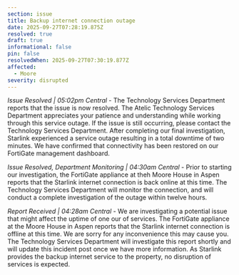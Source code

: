 ```yaml
---
section: issue
title: Backup internet connection outage
date: 2025-09-27T07:28:19.875Z
resolved: true
draft: true
informational: false
pin: false
resolvedWhen: 2025-09-27T07:30:19.877Z
affected:
  - Moore
severity: disrupted
---
```

*Issue Resolved | 05:02pm Central* - The Technology Services Department reports that the issue is now resolved. The Atelic Technology Services Department appreciates your patience and understanding while working through this service outage. If the issue is still occurring, please contact the Technology Services Department. After completing our final investigation, Starlink experienced a service outage resulting in a total downtime of two minutes. We have confirmed that connectivity has been restored on our FortiGate management dashboard.

*Issue Resolved, Department Monitoring | 04:30am Central* - Prior to starting our investigation, the FortiGate appliance at theh Moore House in Aspen reports that the Starlink internet connection is back online at this time. The Technology Services Department will monitor the connection, and will conduct a complete investigation of the outage within twelve hours.

*Report Received | 04:28am Central* - We are investigating a potential issue that might affect the uptime of one our of services. The FortiGate appliance at the Moore House in Aspen reports that the Starlink internet connection is offline at this time. We are sorry for any inconvenience this may cause you. The Technology Services Department will investigate this report shortly and will update this incident post once we have more information. As Starlink provides the backup internet service to the property, no disruption of services is expected.